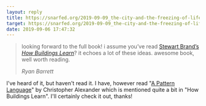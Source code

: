 ```yaml
---
layout: reply
title: https://snarfed.org/2019-09-09_the-city-and-the-freezing-of-life
target: https://snarfed.org/2019-09-09_the-city-and-the-freezing-of-life
date: 2019-09-06 17:47:32
---
```


<blockquote class="p-in-reply-to h-cite">
  <p class="p-content">
    looking forward to the full book! i assume you’ve read 
    <a href="https://books.google.com/books?id=zkgRgdVN2GIC">Stewart Brand’s <em>How Buildings Learn</em></a>?
    it echoes a lot of these ideas. awesome book, well worth reading.
  </p>
  <cite class="p-author h-card">Ryan Barrett</cite>
</blockquote>

I've heard of it, but haven't read it. I have, however read "[A Pattern Language](https://books.google.com/books?id=FTpxDwAAQBAJ)" by Christopher Alexander
which is mentioned quite a bit in "How Buildings Learn". I'll certainly check it out, thanks!

